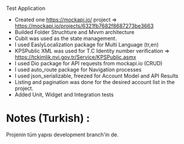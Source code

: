 #

Test Application

- Created one https://mockapi.io/ project => https://mockapi.io/projects/6321fb7682f8687273be3663
- Builded Folder Struchture and Mvvm architecture
- Cubit was used as the state management.
- I used EaslyLocalization package for Multi Language (tr,en)
- KPSPublic XML was used for T.C Identity number verification => https://tckimlik.nvi.gov.tr/Service/KPSPublic.asmx
- I used Dio package for API requests from mockapi.io (CRUD)
- I used auto_route package for Navigation processes
- I used json_serializable, freezed for Account Model and API Results
- Listing and pagination was done for the desired account list in the project.
- Added Unit, Widget and Integration tests

# Notes (Turkish) :
Projenin tüm yapısı development branch'in de.
